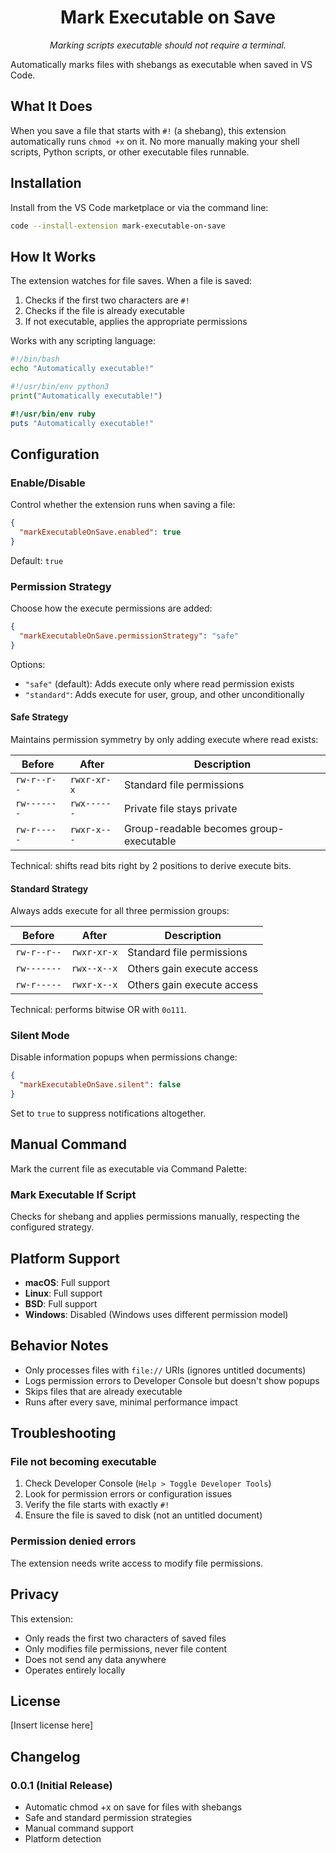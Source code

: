 <div align="center">

# Mark Executable on Save

_Marking scripts executable should not require a terminal._

</div>

Automatically marks files with shebangs as executable when saved in VS Code.

## What It Does

When you save a file that starts with `#!` (a shebang), this extension
automatically runs `chmod +x` on it. No more manually making your shell scripts,
Python scripts, or other executable files runnable.

## Installation

Install from the VS Code marketplace or via the command line:

```bash
code --install-extension mark-executable-on-save
```

## How It Works

The extension watches for file saves. When a file is saved:

1. Checks if the first two characters are `#!`
2. Checks if the file is already executable
3. If not executable, applies the appropriate permissions

Works with any scripting language:

```bash
#!/bin/bash
echo "Automatically executable!"
```

```python
#!/usr/bin/env python3
print("Automatically executable!")
```

```ruby
#!/usr/bin/env ruby
puts "Automatically executable!"
```

## Configuration

### Enable/Disable

Control whether the extension runs when saving a file:

```json
{
  "markExecutableOnSave.enabled": true
}
```

Default: `true`

### Permission Strategy

Choose how the execute permissions are added:

```json
{
  "markExecutableOnSave.permissionStrategy": "safe"
}
```

Options:

- `"safe"` (default): Adds execute only where read permission exists
- `"standard"`: Adds execute for user, group, and other unconditionally

#### Safe Strategy

Maintains permission symmetry by only adding execute where read exists:

| Before      | After       | Description                             |
| ----------- | ----------- | --------------------------------------- |
| `rw-r--r--` | `rwxr-xr-x` | Standard file permissions               |
| `rw-------` | `rwx------` | Private file stays private              |
| `rw-r-----` | `rwxr-x---` | Group-readable becomes group-executable |

Technical: shifts read bits right by 2 positions to derive execute bits.

#### Standard Strategy

Always adds execute for all three permission groups:

| Before      | After       | Description                |
| ----------- | ----------- | -------------------------- |
| `rw-r--r--` | `rwxr-xr-x` | Standard file permissions  |
| `rw-------` | `rwx--x--x` | Others gain execute access |
| `rw-r-----` | `rwxr-x--x` | Others gain execute access |

Technical: performs bitwise OR with `0o111`.

### Silent Mode

Disable information popups when permissions change:

```json
{
  "markExecutableOnSave.silent": false
}
```

Set to `true` to suppress notifications altogether.

## Manual Command

Mark the current file as executable via Command Palette:

### Mark Executable If Script

Checks for shebang and applies permissions manually, respecting the configured
strategy.

## Platform Support

- **macOS**: Full support
- **Linux**: Full support
- **BSD**: Full support
- **Windows**: Disabled (Windows uses different permission model)

## Behavior Notes

- Only processes files with `file://` URIs (ignores untitled documents)
- Logs permission errors to Developer Console but doesn't show popups
- Skips files that are already executable
- Runs after every save, minimal performance impact

## Troubleshooting

### File not becoming executable

1. Check Developer Console (`Help > Toggle Developer Tools`)
2. Look for permission errors or configuration issues
3. Verify the file starts with exactly `#!`
4. Ensure the file is saved to disk (not an untitled document)

### Permission denied errors

The extension needs write access to modify file permissions.

## Privacy

This extension:

- Only reads the first two characters of saved files
- Only modifies file permissions, never file content
- Does not send any data anywhere
- Operates entirely locally

## License

[Insert license here]

## Changelog

### 0.0.1 (Initial Release)

- Automatic chmod +x on save for files with shebangs
- Safe and standard permission strategies
- Manual command support
- Platform detection
